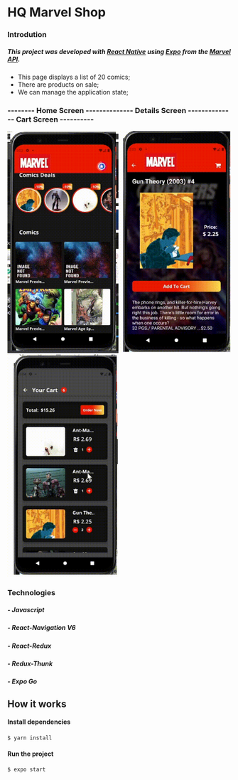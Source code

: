 # HQ Marvel Shop


### Introdution

##### This project was developed with [React Native](https://reactnative.dev/) using [Expo](https://expo.dev/) from the [Marvel API](https://developer.marvel.com/). 

- This page displays a list of 20 comics;
- There are products on sale;
- We can manage the application state;


### -------- Home Screen  -------------- Details Screen  -------------- Cart Screen ----------

<div alignItem="end">
  <img width="250" height="500" src="src/assets/toReadME/2021-09-02 00-02-22 (online-video-cutter.com).gif">
  
  <img width="250" height="500" src="src/assets/toReadME/2021-09-02 00-03-00 (online-video-cutter.com).gif">
  
  <img width="250" height="500" src="src/assets/toReadME/2021-09-02 00-04-06 (online-video-cutter.com).gif">
 </div> 

### Technologies

##### - Javascript
##### - React-Navigation V6
##### - React-Redux
##### - Redux-Thunk
##### - Expo Go

## How it works

#### Install dependencies
    
    $ yarn install

#### Run the project

    $ expo start
